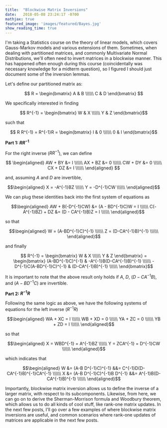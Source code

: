 ```yaml
---
title:  "Blockwise Matrix Inversions"
date:   2018-05-08 23:24:17 -0700
mathjax: true
featured_image: 'images/featured/Bayes.jpg'
show_reading_time: true
---
```


I'm taking a Statistics course on the theory of linear models, which covers Gauss-Markov models and various extensions of them.  Sometimes, when dealing with partitioned matrices, and commonly Multivariate Normal Distributions, we'll often need to invert matrices in a blockwise manner.  This has happened often enough during this course (coincidentally was necessary knowledge for a midterm question), so I figured I should just document some of the inversion lemmas.

<!--more-->

Let's define our partitioned matrix as:

$$
R = \begin{bmatrix}
A & B \\\\\\
C & D
\end{bmatrix}
$$

We specifically interested in finding

$$ R^{-1} = \begin{bmatrix}
W & X \\\\\\
Y & Z
\end{bmatrix}$$

such that

$$ R R^{-1} = R^{-1}R =
\begin{bmatrix}
I & 0 \\\\\\
0 & I
\end{bmatrix}$$

**Part 1: $R R^{-1}$**


For the right inverse ($R R^{-1}$), we can define

$$ \begin{aligned}
AW + BY &= I \\\\\\
AX + BZ &= 0 \\\\\\
CW + DY &= 0 \\\\\\
CX + DZ &= I \\\\\\
\end{aligned}
$$

and, assuming $A$ and $D$ are invertible,

$$\begin{aligned}
X = -A^{-1}BZ \\\\\\
Y = -D^{-1}CW \\\\\\
\end{aligned}$$

We can plug these identities back into the first system of equations as

$$\begin{aligned}
AW + B(-D^{-1}CW) &= (A - BD^{-1}C)W = I \\\\\\
C(-A^{-1}BZ) + DZ &= (D - CA^{-1}B)Z = I \\\\\\
\end{aligned}$$

so that

$$\begin{aligned}
W = (A-BD^{-1}C)^{-1} \\\\\\
Z = (D-CA^{-1}B)^{-1} \\\\\\
\end{aligned}$$

and finally

$$ R^{-1} = \begin{bmatrix}
W & X \\\\\\
Y & Z
\end{bmatrix}
= \begin{bmatrix}
(A-BD^{-1}C)^{-1} & -A^{-1}B(D-CA^{-1}B)^{-1} \\\\\\
-D^{-1}C(A-BD^{-1}C)^{-1} & (D-CA^{-1}B)^{-1} \\\\\\
\end{bmatrix}$$

It is important to note that the above result only holds if $A$, $D$, $(D-CA^{-1}B)$, and $(A-BD^{-1}C)$ are invertible.

**Part 2: $R^{-1} R$**

Following the same logic as above, we have the following systems of equations for the left inverse ($R^{-1}R$)

$$\begin{aligned}
WA + XC = I \\\\\\
WB + XD = 0 \\\\\\
YA + ZC = 0 \\\\\\
YB + ZD = I \\\\\\
\end{aligned}$$

so that

$$\begin{aligned}
X = WBD^{-1} = A^{-1}BZ \\\\\\
Y = ZCA^{-1} = D^{-1}CW \\\\\\
\end{aligned}$$

which indicates that

$$\begin{aligned}
W &= (A-B D^{-1}C)^{-1} &&= C^{-1}D(D-CA^{-1}B)^{-1}CA^{-1} \\\\\\
X &= (A-B D^{-1}C)^{-1}B D^{-1} &&= A^{-1}B(D-CA^{-1}B)^{-1} \\\\\\
\end{aligned}$$

Importantly, blockwise matrix inversion allows us to define the inverse of a larger matrix, with respect to its subcomponents.  Likewise, from here, we can go on to derive the Sherman-Morrison formula and Woodbury theorem, which allows us to do all kinds of cool stuff, like rank-one matrix updates.  In the next few posts, I'll go over a few examples of where blockwise matrix inversions are useful, and common scenarios where rank-one updates of matrices are applicable in the next few posts.

[jekyll-docs]: https://jekyllrb.com/docs/home
[jekyll-gh]:   https://github.com/jekyll/jekyll
[jekyll-talk]: https://talk.jekyllrb.com/

